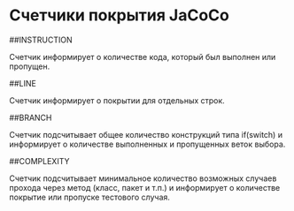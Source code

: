 # Счетчики покрытия JaCoCo

##INSTRUCTION

Счетчик информирует о количестве кода, который был выполнен или пропущен.

##LINE

Счетчик информирует о покрытии для отдельных строк.

##BRANCH

Счетчик подсчитывает общее количество конcтрукций типа if(switch) и информирует о количестве выполненных и пропущенных веток выбора.

##COMPLEXITY

Счетчик подсчитывает минимальное количество возможных случаев прохода через метод (класс, пакет и т.п.) и информирует о количестве покрытие или пропуске тестового случая. 
